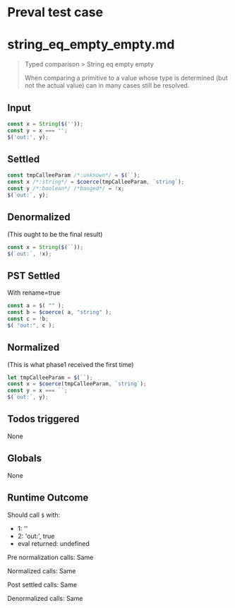 # Preval test case

# string_eq_empty_empty.md

> Typed comparison > String eq empty empty
>
> When comparing a primitive to a value whose type is determined (but not the actual value) can in many cases still be resolved.

## Input

`````js filename=intro
const x = String($(''));
const y = x === '';
$('out:', y);
`````


## Settled


`````js filename=intro
const tmpCalleeParam /*:unknown*/ = $(``);
const x /*:string*/ = $coerce(tmpCalleeParam, `string`);
const y /*:boolean*/ /*banged*/ = !x;
$(`out:`, y);
`````


## Denormalized
(This ought to be the final result)

`````js filename=intro
const x = String($(``));
$(`out:`, !x);
`````


## PST Settled
With rename=true

`````js filename=intro
const a = $( "" );
const b = $coerce( a, "string" );
const c = !b;
$( "out:", c );
`````


## Normalized
(This is what phase1 received the first time)

`````js filename=intro
let tmpCalleeParam = $(``);
const x = $coerce(tmpCalleeParam, `string`);
const y = x === ``;
$(`out:`, y);
`````


## Todos triggered


None


## Globals


None


## Runtime Outcome


Should call `$` with:
 - 1: ''
 - 2: 'out:', true
 - eval returned: undefined

Pre normalization calls: Same

Normalized calls: Same

Post settled calls: Same

Denormalized calls: Same
